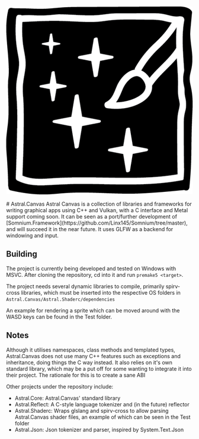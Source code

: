 <p align="center">
  <img src="https://raw.githubusercontent.com/Linx145/Astral.Canvas/master/AstralCanvasLogo.png" />
</p>
# Astral.Canvas
Astral Canvas is a collection of libraries and frameworks for writing graphical apps using C++ and Vulkan, with a C interface and Metal support coming soon. It can be seen as a port/further development of [Somnium.Framework](https://github.com/Linx145/Somnium/tree/master), and will succeed it in the near future. It uses GLFW as a backend for windowing and input.

## Building
The project is currently being developed and tested on Windows with MSVC. After cloning the repository, cd into it and run `premake5 <target>`. 

The project needs several dynamic libraries to compile, primarily spirv-cross libraries, which must be inserted into the respective OS folders in `Astral.Canvas/Astral.Shaderc/dependencies`

An example for rendering a sprite which can be moved around with the WASD keys can be found in the Test folder.

## Notes
Although it utilises namespaces, class methods and templated types, Astral.Canvas does not use many C++ features such as exceptions and inheritance, doing things the C way instead. It also relies on it's own standard library, which may be a put off for some wanting to integrate it into their project. The rationale for this is to create a sane ABI

Other projects under the repository include:
* Astral.Core: Astral.Canvas' standard library
* Astral.Reflect: A C-style language tokenizer and (in the future) reflector
* Astral.Shaderc: Wraps glslang and spirv-cross to allow parsing Astral.Canvas shader files, an example of which can be seen in the Test folder
* Astral.Json: Json tokenizer and parser, inspired by System.Text.Json